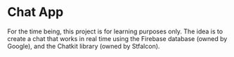 # Chat App

For the time being, this project is for learning purposes only. The idea is to create a chat that works in real time using the Firebase database (owned by Google), and the Chatkit library (owned by Stfalcon).
